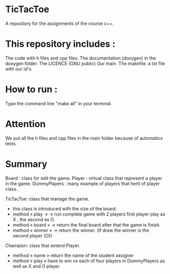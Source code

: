 # TicTacToe

A repository for the assignments of the course c++.

# This repository includes :

The code with h files and cpp files.
The documentation (doxygen) in the doxygen folder.
The LICENCE  (GNU public)
Our main.
The makefile.
a txt file with our id's.

# How to run :

Type the command line "make all" in your terminal.

# Attention

We put all the h files and cpp files in the main folder because of automatics tests.

# Summary

Board : class for edit the game.
Player : virtual class that represent a player in the game.
DummyPlayers : many example of players that herit of player class.

TicTacToe: class that manage the game.
- this class is introduced with the size of the board.
- method « play  » -> run complete game with 2 players 
first player play as X , the second as O.
- method « board » -> return the final board after that the game is finish.
- method « winner » ->  return the winner.
(if draw the winner is the second player (O))

Champion: class that extend Player.
- method « name » return the name of the student assigner 
- method « play » have to win vs each of four players in DummyPlayers as well as X and O player.

